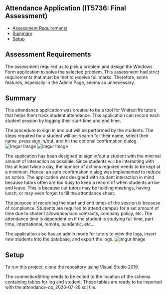 ## Attendance Application (IT5736: Final Assessment)
* [Assessment Requirements](#technologies)
* [Summary](#general-info)
* [Setup](#setup)

## Assessment Requirements
The assessment required us to pick a problem and design the Windows Form application to solve the selected problem. 
This assessment had strict requirements that must be met to receive full marks. Therefore, some features, especially in the Admin Page, seems so unnecessary.

## Summary
This attendance application was created to be a tool for Whitecliffe tutors that helps them track student attendance.
This application can record each student session by logging their start time and end time.

The procedure to sign in and out will be performed by the students. 
The steps required for a student will be: search for their name, select their name, press sign in/out, and hit the optional confirmation dialog.
![Imgur Image](https://i.imgur.com/HGKeKvC.png)
![Imgur Image](https://i.imgur.com/B93F5uA.png)

The application has been designed to sign in/out a student with the minimal amount of interaction as possible. Since students will be interacting with this at least twice a day, the number of actions required needs to be kept at a minimum. Hence, an auto confirmation dialog was implemented to reduce an action.
The application was designed with student interaction in mind because tutors often are too busy to keep a record of when students arrive and leave.
This is because out tutors may be holding meetings, having lunch, or may even forget to fill the attendance sheet.

The purpose of recording the start and end times of the session is because of compliance. 
Students are required to attend campus for a set amount of time due to student allowance/loan contracts, company policy, etc.
The attendance time is dependent on if the student is studying full time, part time, international, remote, pandemic, etc...

The application also has an admin mode for tutors to view the logs, insert new students into the database, and export the logs.
![Imgur Image](https://i.imgur.com/qz6Etfw.png)

## Setup
To run this project, clone the repository using Visual Studio 2019.

The connectionString needs to be edited to the location of the schema containing tables for log and student. These tables are ready to be imported with the attendance-db_2020-07-26.sql file.

